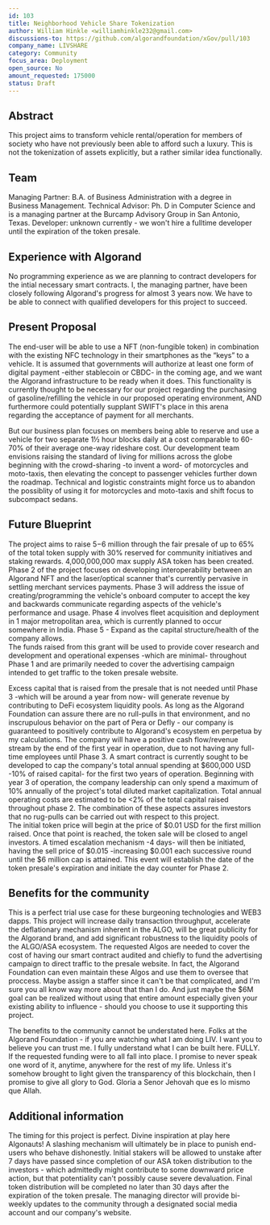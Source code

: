 ```yaml
---
id: 103
title: Neighborhood Vehicle Share Tokenization
author: William Hinkle <williamhinkle232@gmail.com>
discussions-to: https://github.com/algorandfoundation/xGov/pull/103
company_name: LIVSHARE
category: Community
focus_area: Deployment
open_source: No
amount_requested: 175000
status: Draft
---
```


## Abstract
This project aims to transform vehicle rental/operation for members of society who have not previously been able to afford such a luxury. This is not the tokenization of assets explicitly, but a rather similar idea functionally. 

## Team
Managing Partner: B.A. of Business Administration with a degree in Business Management.  Technical Advisor: Ph. D in Computer Science and is a managing partner at the Burcamp Advisory Group in San Antonio, Texas.  Developer: unknown currently - we won't hire a fulltime developer until the expiration of the token presale.  

## Experience with Algorand
No programming experience as we are planning to contract developers for the intial necessary smart contracts.  I, the managing partner, have been closely following Algorand's progress for almost 3 years now.  We have to be able to connect with qualified developers for this project to succeed.

## Present Proposal
The end-user will be able to use a NFT (non-fungible token) in combination with the existing NFC technology in their smartphones as the “keys” to a vehicle.  It is assumed that governments will authorize at least one form of digital payment -either stablecoin or CBDC- in the coming age, and we want the Algorand infrastructure to be ready when it does.  This functionality is currently thought to be necessary for our project regarding the purchasing of gasoline/refilling the vehicle in our proposed operating environment, AND furthermore could potentially supplant SWIFT's place in this arena regarding the acceptance of payment for all merchants.  

But our business plan focuses on members being able to reserve and use a vehicle for two separate 1½ hour blocks daily at a cost comparable to 60-70% of their average one-way rideshare cost. 
Our development team envisions raising the standard of living for millions across the globe beginning with the crowd-sharing -to invent a word- of motorcycles and moto-taxis, then elevating the concept to passenger vehicles further down the roadmap.  Technical and logistic constraints might force us to abandon the possiblity of using it for motorcycles and moto-taxis and shift focus to subcompact sedans. 

## Future Blueprint
The project aims to raise $5-$6 million through the fair presale of up to 65% of the total token supply with 30% reserved for community initiatives and staking rewards.  4,000,000,000 max supply ASA token has been created.  Phase 2 of the project focuses on developing interoperability between an Algorand NFT and the laser/optical scanner that's currently pervasive in settling merchant services payments.  Phase 3 will address the issue of creating/programming the vehicle's onboard computer to accept the key and backwards communicate regarding aspects of the vehicle's performance and usage.  Phase 4 involves fleet acquisition and deployment in 1 major metropolitan area, which is currently planned to occur somewhere in India.  Phase 5 - Expand as the capital structure/health of the company allows.   
The funds raised from this grant will be used to provide cover research and development and operational expenses -which are minimal- throughout Phase 1 and are primarily needed to cover the advertising campaign intended to get traffic to the token presale website. 

Excess capital that is raised from the presale that is not needed until Phase 3 -which will be around a year from now- will generate revenue by contributing to DeFi ecosystem liquidity pools.  As long as the Algorand Foundation can assure there are no rull-pulls in that environment, and no inscrupulous behavior on the part of Pera or Defly - our company is guaranteed to positively contribute to Algorand's ecosystem en perpetua by my calculations.  The company will have a positive cash flow/revenue stream by the end of the first year in operation, due to not having any full-time employees until Phase 3.  A smart contract is currently sought to be developed to cap the company's total annual spending at $600,000 USD -10% of raised capital- for the first two years of operation.
Beginning with year 3 of operation, the company leadership can only spend a maximum of 10% annually of the project's total diluted market capitalization.  Total annual operating costs are estimated to be <2% of the total capital raised throughout phase 2.
The combination of these aspects assures investors that no rug-pulls can be carried out with respect to this project.    
The initial token price will begin at the price of $0.01 USD for the first million raised.  Once that point is reached, the token sale will be closed to angel investors.  A timed escalation mechanism -4 days- will then be initiated, having the sell price of $0.015 -increasing $0.001 each successive round until the $6 million cap is attained.  This event will establish the date of the token presale's expiration and initiate the day counter for Phase 2. 


## Benefits for the community
This is a perfect trial use case for these burgeoning technologies and WEB3 dapps.  This project will increase daily transaction throughput, accelerate the deflationary mechanism inherent in the ALGO, will be great publicity for the Algorand brand, and add significant robustness to the liquidity pools of the ALGO/ASA ecosystem.  The requested Algos are needed to cover the cost of having our smart contract audited and chiefly to fund the advertising campaign to direct traffic to the presale website.  In fact, the Algorand Foundation can even maintain these Algos and use them to oversee that proccess.  Maybe assign a staffer since it can't be that complicated, and I'm sure you all know way more about that than I do.  And just maybe the $6M goal can be realized without using that entire amount especially given your existing ability to influence - should you choose to use it supporting this project.

The benefits to the community cannot be understated here.  Folks at the Algorand Foundation - if you are watching what I am doing LIV.  I want you to believe you can trust me.  I fully understand what I can be built here.  FULLY.  If the requested funding were to all fall into place.  I promise to never speak one word of it, anytime, anywhere for the rest of my life.  Unless it's somehow brought to light given the transparency of this blockchain, then I promise to give all glory to God.  Gloria a Senor Jehovah que es lo mismo que Allah.

## Additional information
The timing for this project is perfect.  Divine inspiration at play here Algonauts!  A slashing mechanism will ultimately be in place to punish end-users who behave dishonestly.  Initial stakers will be allowed to unstake after 7 days have passed since completion of our ASA token distribution to the investors - which admittedly might contribute to some downward price action, but that potentiality can't possibly cause severe devaluation.  Final token distribution will be completed no later than 30 days after the expiration of the token presale.  The managing director will provide bi-weekly updates to the community through a designated social media account and our company's website.  
